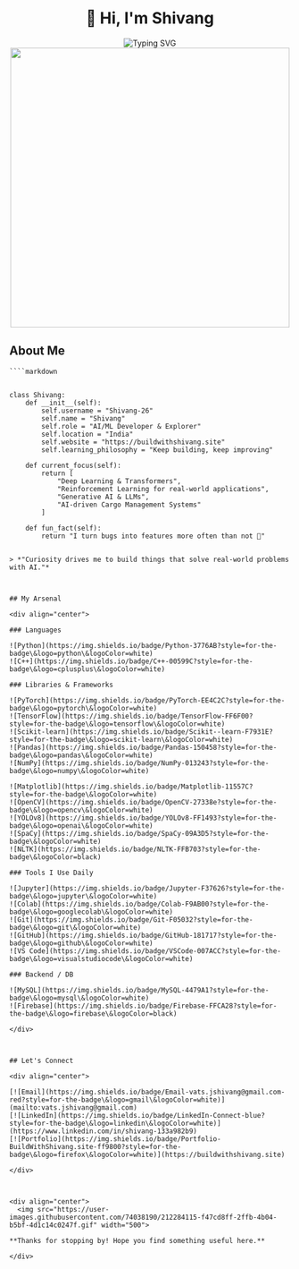 
# <div align="center">👋 Hi, I'm Shivang</div>

<div align="center">
  <img src="https://readme-typing-svg.herokuapp.com?font=Fira+Code&weight=600&size=28&duration=3000&pause=1000&color=00D4FF&center=true&vCenter=true&random=false&width=650&lines=AI%2FML%20Developer%3B%20Building%20Intelligent%20Systems%3B%20Exploring%20DL%2C%20RL%20%26%20GenAI" alt="Typing SVG" />
</div>

<div align="center">
  <img src="https://user-images.githubusercontent.com/74038190/225813708-98b745f2-7d22-48cf-9150-083f1b00d6c9.gif" width="500">
</div>



## About Me
```
````markdown


class Shivang:
    def __init__(self):
        self.username = "Shivang-26"
        self.name = "Shivang"
        self.role = "AI/ML Developer & Explorer"
        self.location = "India"
        self.website = "https://buildwithshivang.site"
        self.learning_philosophy = "Keep building, keep improving"
        
    def current_focus(self):
        return [
            "Deep Learning & Transformers",
            "Reinforcement Learning for real-world applications",
            "Generative AI & LLMs",
            "AI-driven Cargo Management Systems"
        ]
    
    def fun_fact(self):
        return "I turn bugs into features more often than not 🚀"


````
```
> *"Curiosity drives me to build things that solve real-world problems with AI."*



## My Arsenal

<div align="center">

### Languages

![Python](https://img.shields.io/badge/Python-3776AB?style=for-the-badge\&logo=python\&logoColor=white)
![C++](https://img.shields.io/badge/C++-00599C?style=for-the-badge\&logo=cplusplus\&logoColor=white)

### Libraries & Frameworks

![PyTorch](https://img.shields.io/badge/PyTorch-EE4C2C?style=for-the-badge\&logo=pytorch\&logoColor=white)
![TensorFlow](https://img.shields.io/badge/TensorFlow-FF6F00?style=for-the-badge\&logo=tensorflow\&logoColor=white)
![Scikit-learn](https://img.shields.io/badge/Scikit--learn-F7931E?style=for-the-badge\&logo=scikit-learn\&logoColor=white)
![Pandas](https://img.shields.io/badge/Pandas-150458?style=for-the-badge\&logo=pandas\&logoColor=white)
![NumPy](https://img.shields.io/badge/NumPy-013243?style=for-the-badge\&logo=numpy\&logoColor=white)

![Matplotlib](https://img.shields.io/badge/Matplotlib-11557C?style=for-the-badge\&logoColor=white)
![OpenCV](https://img.shields.io/badge/OpenCV-27338e?style=for-the-badge\&logo=opencv\&logoColor=white)
![YOLOv8](https://img.shields.io/badge/YOLOv8-FF1493?style=for-the-badge\&logo=openai\&logoColor=white)
![SpaCy](https://img.shields.io/badge/SpaCy-09A3D5?style=for-the-badge\&logoColor=white)
![NLTK](https://img.shields.io/badge/NLTK-FFB703?style=for-the-badge\&logoColor=black)

### Tools I Use Daily

![Jupyter](https://img.shields.io/badge/Jupyter-F37626?style=for-the-badge\&logo=jupyter\&logoColor=white)
![Colab](https://img.shields.io/badge/Colab-F9AB00?style=for-the-badge\&logo=googlecolab\&logoColor=white)
![Git](https://img.shields.io/badge/Git-F05032?style=for-the-badge\&logo=git\&logoColor=white)
![GitHub](https://img.shields.io/badge/GitHub-181717?style=for-the-badge\&logo=github\&logoColor=white)
![VS Code](https://img.shields.io/badge/VSCode-007ACC?style=for-the-badge\&logo=visualstudiocode\&logoColor=white)

### Backend / DB

![MySQL](https://img.shields.io/badge/MySQL-4479A1?style=for-the-badge\&logo=mysql\&logoColor=white)
![Firebase](https://img.shields.io/badge/Firebase-FFCA28?style=for-the-badge\&logo=firebase\&logoColor=black)

</div>



## Let's Connect

<div align="center">

[![Email](https://img.shields.io/badge/Email-vats.jshivang@gmail.com-red?style=for-the-badge\&logo=gmail\&logoColor=white)](mailto:vats.jshivang@gmail.com)
[![LinkedIn](https://img.shields.io/badge/LinkedIn-Connect-blue?style=for-the-badge\&logo=linkedin\&logoColor=white)](https://www.linkedin.com/in/shivang-133a982b9)
[![Portfolio](https://img.shields.io/badge/Portfolio-BuildWithShivang.site-ff9800?style=for-the-badge\&logo=firefox\&logoColor=white)](https://buildwithshivang.site)

</div>



<div align="center">
  <img src="https://user-images.githubusercontent.com/74038190/212284115-f47cd8ff-2ffb-4b04-b5bf-4d1c14c0247f.gif" width="500">

**Thanks for stopping by! Hope you find something useful here.**

</div>


